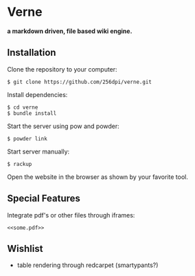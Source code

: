 # Verne

**a markdown driven, file based wiki engine.**

## Installation

Clone the repository to your computer:

    $ git clone https://github.com/256dpi/verne.git

Install dependencies:

    $ cd verne
    $ bundle install

Start the server using pow and powder:

    $ powder link

Start server manually:

    $ rackup

Open the website in the browser as shown by your favorite tool.

## Special Features

Integrate pdf's or other files through iframes:

    <<some.pdf>>

## Wishlist

- table rendering through redcarpet (smartypants?)